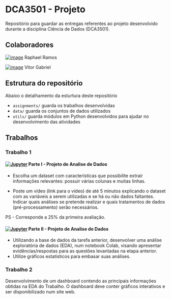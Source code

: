 # DCA3501 - Projeto

Repositório para guardar as entregas referentes ao projeto desenvolvido durante a disciplina Ciência de Dados (DCA3501).

## Colaboradores

[![image](https://img.shields.io/badge/GitHub-100000?style=for-the-badge&logo=github&logoColor=white)](https://github.com/raphaelramosds) Raphael Ramos

[![image](https://img.shields.io/badge/GitHub-100000?style=for-the-badge&logo=github&logoColor=white)](https://github.com/vitorgabriel27) Vitor Gabriel 

## Estrutura do repositório

Abaixo o detalhamento da esturtura deste repositório

- `assignments/` guarda os trabalhos desenvolvidas
- `data/` guarda os conjuntos de dados utilizados
- `utils/` guarda módulos em Python desenvolvidos para ajudar no desenvolvimento das atividades

## Trabalhos

### Trabalho 1

#### [![Jupyter](https://img.shields.io/badge/-Notebook-191A1B?style=flat-square&logo=jupyter)](./assignments/Trabalho%201%20-%20Parte%20I%20-%20Projeto%20de%20Analise%20de%20Dados.ipynb) Parte I - Projeto de Analise de Dados

- Escolha um dataset com características que possibilite extrair informações relevantes: possuir várias colunas e muitas linhas.

- Poste um vídeo (link para o vídeo) de até 5 minutos explicando o dataset com as variáveis a serem utilizadas e se há ou não dados faltantes. Indicar quais análises se pretende realizar e quais tratamentos de dados (pré-processamento) serão necessários. 

PS - Corresponde a 25% da primeira avaliação.

#### [![Jupyter](https://img.shields.io/badge/-Notebook-191A1B?style=flat-square&logo=jupyter)](./assignments/Trabalho%201%20-%20Parte%20II%20-%20Projeto%20de%20Analise%20de%20Dados.ipynb) Parte II - Projeto de Analise de Dados

- Utilizando a base de dados da tarefa anterior, desenvolver uma análise exploratória de dados (EDA), num notebook Colab, visando apresentar evidências/respostas para as questões levantadas na etapa anterior. 
- Utilize gráficos estatísticos para embasar suas análises.

### Trabalho 2

Desenvolvimento de um dashboard contendo as principais informações obtidas na EDA do Trabalho. O dashboard deve conter gráficos interativos e ser disponibilizado num site web. 
